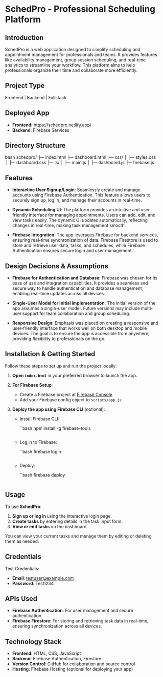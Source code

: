 # SchedPro - Professional Scheduling Platform

## Introduction

SchedPro is a web application designed to simplify scheduling and appointment management for professionals and teams. It provides features like availability management, group session scheduling, and real-time analytics to streamline your workflow. This platform aims to help professionals organize their time and collaborate more efficiently.

## Project Type

Frontend | Backend | Fullstack

## Deployed App

- **Frontend**: https://schedpro.netlify.app/
- **Backend**: Firebase Services

## Directory Structure

bash
schedpro/
├─ index.html
├─ dashboard.html
├─ css/
│  ├─ styles.css
│  ├─ dashboard.css
├─ js/
│  ├─ main.js
│  ├─ dashboard.js
├─ firebase.js

## Features

- **Interactive User Signup/Login**: Seamlessly create and manage accounts using Firebase Authentication. This feature allows users to securely sign up, log in, and manage their accounts in real-time.
  
- **Dynamic Scheduling UI**: The platform provides an intuitive and user-friendly interface for managing appointments. Users can add, edit, and view tasks easily. The dynamic UI updates automatically, reflecting changes in real-time, making task management smooth.

- **Firebase Integration**: The app leverages Firebase for backend services, ensuring real-time synchronization of data. Firebase Firestore is used to store and retrieve user data, tasks, and schedules, while Firebase Authentication ensures secure login and user management.

## Design Decisions & Assumptions

- **Firebase for Authentication and Database**: Firebase was chosen for its ease of use and integration capabilities. It provides a seamless and secure way to handle authentication and database management, enabling real-time updates across all devices.

- **Single-User Model for Initial Implementation**: The initial version of the app assumes a single-user model. Future versions may include multi-user support for team collaboration and group scheduling.

- **Responsive Design**: Emphasis was placed on creating a responsive and user-friendly interface that works well on both desktop and mobile devices. The goal is to ensure the app is accessible from anywhere, providing flexibility to professionals on the go.

## Installation & Getting Started

Follow these steps to set up and run the project locally:

1. **Open `index.html`** in your preferred browser to launch the app.

2. **For Firebase Setup**:
   - Create a Firebase project at [Firebase Console](https://console.firebase.google.com/).
   - Add your Firebase config object to `scripts/app.js`.

3. **Deploy the app using Firebase CLI** (optional):
   - Install Firebase CLI:

     ``bash
     npm install -g firebase-tools
     ```

   - Log in to Firebase:

     ``bash
     firebase login
     ```

   - Deploy:

     ``bash
     firebase deploy
     ```

## Usage

To use **SchedPro**:

1. **Sign up or log in** using the interactive login page.
2. **Create tasks** by entering details in the task input form.
3. **View or edit tasks** on the dashboard.

You can view your current tasks and manage them by editing or deleting them as needed.

## Credentials

Test Credentials:

- **Email**: testuser@example.com
- **Password**: Test1234

## APIs Used

- **Firebase Authentication**: For user management and secure authentication.
- **Firebase Firestore**: For storing and retrieving task data in real-time, ensuring synchronization across all devices.

## Technology Stack

- **Frontend**: HTML, CSS, JavaScript
- **Backend**: Firebase Authentication, Firestore
- **Version Control**: GitHub for collaboration and source control
- **Hosting**: Firebase Hosting (optional for deploying your app)




